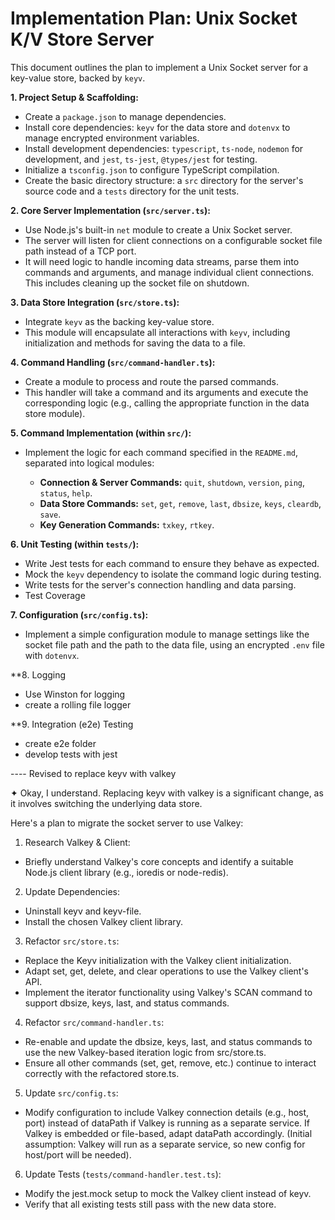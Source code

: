 # Implementation Plan: Unix Socket K/V Store Server

This document outlines the plan to implement a Unix Socket server for a key-value store, backed by `keyv`.

**1. Project Setup & Scaffolding:**

*   Create a `package.json` to manage dependencies.
*   Install core dependencies: `keyv` for the data store and `dotenvx` to manage encrypted environment variables.
*   Install development dependencies: `typescript`, `ts-node`, `nodemon` for development, and `jest`, `ts-jest`, `@types/jest` for testing.
*   Initialize a `tsconfig.json` to configure TypeScript compilation.
*   Create the basic directory structure: a `src` directory for the server's source code and a `tests` directory for the unit tests.

**2. Core Server Implementation (`src/server.ts`):**

*   Use Node.js's built-in `net` module to create a Unix Socket server.
*   The server will listen for client connections on a configurable socket file path instead of a TCP port.
*   It will need logic to handle incoming data streams, parse them into commands and arguments, and manage individual client connections. This includes cleaning up the socket file on shutdown.

**3. Data Store Integration (`src/store.ts`):**

*   Integrate `keyv` as the backing key-value store.
*   This module will encapsulate all interactions with `keyv`, including initialization and methods for saving the data to a file.

**4. Command Handling (`src/command-handler.ts`):**

*   Create a module to process and route the parsed commands.
*   This handler will take a command and its arguments and execute the corresponding logic (e.g., calling the appropriate function in the data store module).

**5. Command Implementation (within `src/`):**

*   Implement the logic for each command specified in the `README.md`, separated into logical modules:

    *   **Connection & Server Commands:** `quit`, `shutdown`, `version`, `ping`, `status`, `help`.
    *   **Data Store Commands:** `set`, `get`, `remove`, `last`, `dbsize`, `keys`, `cleardb`, `save`.
    *   **Key Generation Commands:** `txkey`, `rtkey`.

**6. Unit Testing (within `tests/`):**

*   Write Jest tests for each command to ensure they behave as expected.
*   Mock the `keyv` dependency to isolate the command logic during testing.
*   Write tests for the server's connection handling and data parsing.
*   Test Coverage

**7. Configuration (`src/config.ts`):**

*   Implement a simple configuration module to manage settings like the socket file path and the path to the data file, using an encrypted `.env` file with `dotenvx`.

**8. Logging

* Use Winston for logging
* create a rolling file logger

**9. Integration (e2e) Testing

* create e2e folder
* develop tests with jest

---- Revised to replace keyv with valkey

✦ Okay, I understand. Replacing keyv with valkey is a significant change, as it involves switching the underlying data store.


  Here's a plan to migrate the socket server to use Valkey:

  1. Research Valkey & Client:
   * Briefly understand Valkey's core concepts and identify a suitable Node.js client library (e.g., ioredis or node-redis).


  2. Update Dependencies:
   * Uninstall keyv and keyv-file.
   * Install the chosen Valkey client library.


  3. Refactor `src/store.ts`:
   * Replace the Keyv initialization with the Valkey client initialization.
   * Adapt set, get, delete, and clear operations to use the Valkey client's API.
   * Implement the iterator functionality using Valkey's SCAN command to support dbsize, keys, last, and status commands.


  4. Refactor `src/command-handler.ts`:
   * Re-enable and update the dbsize, keys, last, and status commands to use the new Valkey-based iteration logic from src/store.ts.
   * Ensure all other commands (set, get, remove, etc.) continue to interact correctly with the refactored store.ts.


  5. Update `src/config.ts`:
   * Modify configuration to include Valkey connection details (e.g., host, port) instead of dataPath if Valkey is running as a separate service. If Valkey is embedded or file-based, adapt dataPath accordingly. (Initial assumption: Valkey will run as a separate service, so new config for host/port
     will be needed).


  6. Update Tests (`tests/command-handler.test.ts`):
   * Modify the jest.mock setup to mock the Valkey client instead of keyv.
   * Verify that all existing tests still pass with the new data store.
